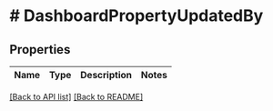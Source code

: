# # DashboardPropertyUpdatedBy

## Properties

Name | Type | Description | Notes
------------ | ------------- | ------------- | -------------


[[Back to API list]](../../README.md#endpoints) [[Back to README]](../../README.md)
